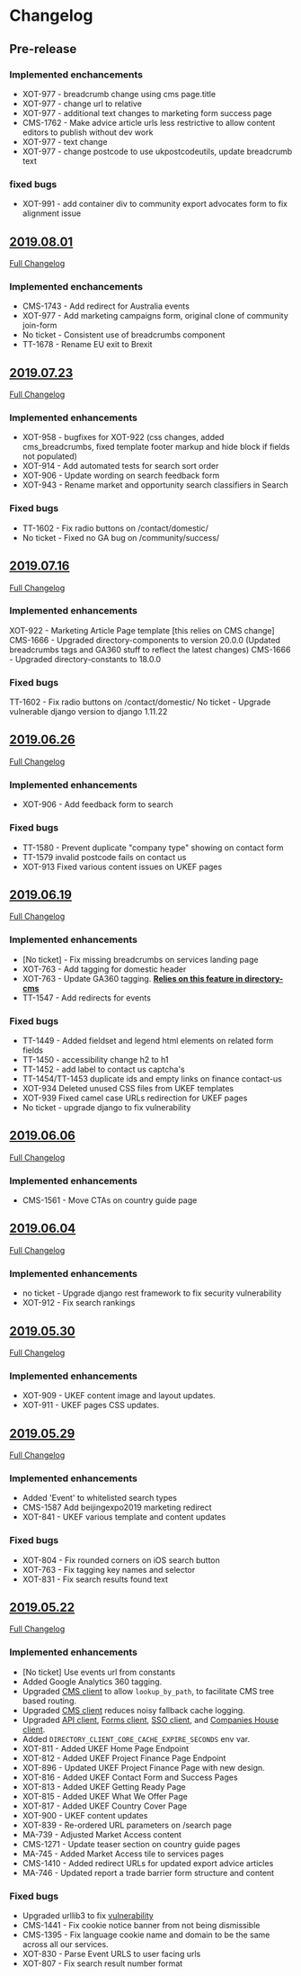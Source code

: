 # Changelog

## Pre-release

### Implemented enchancements
- XOT-977 - breadcrumb change using cms page.title
- XOT-977 - change url to relative
- XOT-977 - additional text changes to marketing form success page
- CMS-1762 - Make advice article urls less restrictive to allow content editors to publish without dev work
- XOT-977 - text change
- XOT-977 - change postcode to use ukpostcodeutils, update breadcrumb text

### fixed bugs
- XOT-991 - add container div to community export advocates form to fix alignment issue


## [2019.08.01](https://github.com/uktrade/great-domestic-ui/releases/tag/2019.08.01)
[Full Changelog](https://github.com/uktrade/great-domestic-ui/compare/2019.07.23...2019.08.01)

### Implemented enchancements
- CMS-1743 - Add redirect for Australia events
- XOT-977 - Add marketing campaigns form, original clone of community join-form
- No ticket - Consistent use of breadcrumbs component
- TT-1678 - Rename EU exit to Brexit

## [2019.07.23](https://github.com/uktrade/great-domestic-ui/releases/tag/2019.07.23)
[Full Changelog](https://github.com/uktrade/great-domestic-ui/compare/2019.07.16...2019.07.23)

### Implemented enhancements
- XOT-958 - bugfixes for XOT-922 (css changes, added cms_breadcrumbs, fixed template footer markup and hide block if fields not populated)
- XOT-914 - Add automated tests for search sort order
- XOT-906 - Update wording on search feedback form
- XOT-943 - Rename market and opportunity search classifiers in Search

### Fixed bugs
- TT-1602 - Fix radio buttons on /contact/domestic/
- No ticket - Fixed no GA bug on /community/success/

## [2019.07.16](https://github.com/uktrade/great-domestic-ui/releases/tag/2019.07.16)
[Full Changelog](https://github.com/uktrade/great-domestic-ui/compare/2019.06.26...2019.07.16)

### Implemented enhancements

XOT-922 - Marketing Article Page template [this relies on CMS change]
CMS-1666 - Upgraded directory-components to version 20.0.0 (Updated breadcrumbs tags and GA360 stuff to reflect the latest changes)
CMS-1666 - Upgraded directory-constants to 18.0.0

### Fixed bugs

TT-1602 - Fix radio buttons on /contact/domestic/
No ticket - Upgrade vulnerable django version to django 1.11.22


## [2019.06.26](https://github.com/uktrade/great-domestic-ui/releases/tag/2019.06.26)
[Full Changelog](https://github.com/uktrade/great-domestic-ui/compare/2019.06.19...2019.06.26)

### Implemented enhancements
- XOT-906 - Add feedback form to search

### Fixed bugs
- TT-1580 - Prevent duplicate "company type" showing on contact form
- TT-1579 invalid postcode fails on contact us
- XOT-913 Fixed various content issues on UKEF pages

## [2019.06.19](https://github.com/uktrade/great-domestic-ui/releases/tag/2019.06.19)
[Full Changelog](https://github.com/uktrade/great-domestic-ui/compare/2019.06.06...2019.06.19)

### Implemented enhancements
- [No ticket] - Fix missing breadcrumbs on services landing page
- XOT-763 - Add tagging for domestic header
- XOT-763 - Update GA360 tagging. **[Relies on this feature in directory-cms](https://github.com/uktrade/directory-cms/pull/487)**
- TT-1547 - Add redirects for events

### Fixed bugs
- TT-1449 - Added fieldset and legend html elements on related form fields
- TT-1450 - accessibility change h2 to h1
- TT-1452 - add label to contact us captcha's
- TT-1454/TT-1453 duplicate ids and empty links on finance contact-us
- XOT-934 Deleted unused CSS files from UKEF templates
- XOT-939 Fixed camel case URLs redirection for UKEF pages
- No ticket - upgrade django to fix vulnerability

## [2019.06.06](https://github.com/uktrade/great-domestic-ui/releases/tag/2019.06.06)
[Full Changelog](https://github.com/uktrade/great-domestic-ui/compare/2019.06.04...2019.06.06)

### Implemented enhancements
- CMS-1561 - Move CTAs on country guide page

## [2019.06.04](https://github.com/uktrade/great-domestic-ui/releases/tag/2019.06.04)
[Full Changelog](https://github.com/uktrade/great-domestic-ui/compare/2019.05.30...2019.06.04)

### Implemented enhancements
- no ticket - Upgrade django rest framework to fix security vulnerability
- XOT-912 - Fix search rankings


## [2019.05.30](https://github.com/uktrade/great-domestic-ui/releases/tag/2019.05.30)
[Full Changelog](https://github.com/uktrade/great-domestic-ui/compare/2019.05.29...2019.05.30)

### Implemented enhancements
- XOT-909 - UKEF content image and layout updates.
- XOT-911 - UKEF pages CSS updates.


## [2019.05.29](https://github.com/uktrade/great-domestic-ui/releases/tag/2019.05.29)
[Full Changelog](https://github.com/uktrade/great-domestic-ui/compare/2019.05.22...2019.05.29)

### Implemented enhancements
- Added 'Event' to whitelisted search types
- CMS-1587 Add beijingexpo2019 marketing redirect
- XOT-841 - UKEF various template and content updates

### Fixed bugs
- XOT-804 - Fix rounded corners on iOS search button
- XOT-763 - Fix tagging key names and selector
- XOT-831 - Fix search results found text


## [2019.05.22](https://github.com/uktrade/great-domestic-ui/releases/tag/2019.05.22)
[Full Changelog](https://github.com/uktrade/great-domestic-ui/compare/2019.04.11...2019.05.22)

### Implemented enhancements

- [No ticket] Use events url from constants
- Added Google Analytics 360 tagging.
- Upgraded [CMS client][directory-cms-client] to allow `lookup_by_path`, to facilitate CMS tree based routing.
- Upgraded [CMS client][directory-cms-client] reduces noisy fallback cache logging.
- Upgraded [API client][directory-api-client], [Forms client][directory-forms-api-client], [SSO client][directory-sso-api-client], and [Companies House client][directory-companies-house-search-client].
- Added `DIRECTORY_CLIENT_CORE_CACHE_EXPIRE_SECONDS` env var.
- XOT-811 - Added UKEF Home Page Endpoint
- XOT-812 - Added UKEF Project Finance Page Endpoint
- XOT-896 - Updated UKEF Project Finance Page with new design.
- XOT-816 - Added UKEF Contact Form and Success Pages
- XOT-813 - Added UKEF Getting Ready Page
- XOT-815 - Added UKEF What We Offer Page
- XOT-817 - Added UKEF Country Cover Page
- XOT-900 - UKEF content updates
- XOT-839 - Re-ordered URL parameters on /search page
- MA-739 - Adjusted Market Access content
- CMS-1271 - Update teaser section on country guide pages
- MA-745 - Added Market Access tile to services pages
- CMS-1410 - Added redirect URLs for updated export advice articles
- MA-746 - Updated report a trade barrier form structure and content


### Fixed bugs
- Upgraded urllib3 to fix [vulnerability](https://nvd.nist.gov/vuln/detail/CVE-2019-11324)
- CMS-1441 - Fix cookie notice banner from not being dismissible
- CMS-1395 - Fix language cookie name and domain to be the same across all our services.
- XOT-830 - Parse Event URLS to user facing urls
- XOT-807 - Fix search result number format


[directory-api-client]: https://github.com/uktrade/directory-api-client
[directory-client-core]: https://github.com/uktrade/directory-client-core
[directory-cms-client]: https://github.com/uktrade/directory-cms-client
[directory-forms-api-client]: https://github.com/uktrade/directory-forms-api-client
[directory-sso-api-client]: https://github.com/uktrade/directory-sso-api-client
[directory-companies-house-search-client]: https://github.com/uktrade/directory-companies-house-search-client
